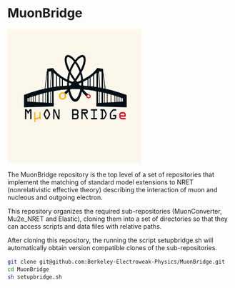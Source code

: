 # MuonBridge

<img src="Muon_Bridge_V4.png" alt="isolated" width="300"/>  

The MuonBridge repository is the top level of a set of repositories that implement
the matching of standard model extensions to NRET (nonrelativistic effective theory) describing
the interaction of muon and nucleous and outgoing electron.

This repository organizes the required sub-repositories (MuonConverter, Mu2e_NRET and Elastic), cloning them into a
set of directories so that they can access scripts and data files with relative paths.   

After cloning this repository, the running the script setupbridge.sh will automatically obtain version compatible clones
of the sub-repositories.

```sh
git clone git@github.com:Berkeley-Electroweak-Physics/MuonBridge.git
cd MuonBridge
sh setupbridge.sh
```
